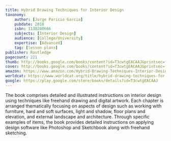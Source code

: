 ```yaml
---
title: Hybrid Drawing Techniques for Interior Design
taxonomy:
	author: [Jorge Paricio Garcia]
	pubdate: 2018
	isbn: 1138280666
	subjects: [Interior Design]
	audience: [College/University]
	expertise: [Advanced]
	tag: [lesson plans]
publisher: Routledge
pagecount: 221
thumb: http://books.google.com/books/content?id=T3cwtgEACAAJ&printsec=frontcover&img=1&zoom=1&imgtk=AFLRE70qKIF9_1E1q8afVmcpNaBDNB1URHUXiC72bf8y-17y9FzU8ofMhlBDHEOdD1UoDr40KOK8wwX0C3gQzRlaZq_-NsJ_pfuBX5BExkwiflQkiFLa702RllB55Clz8K7RphvH7T1g&source=gbs_api
cover: http://books.google.com/books/content?id=T3cwtgEACAAJ&printsec=frontcover&img=1&zoom=1&imgtk=AFLRE70qKIF9_1E1q8afVmcpNaBDNB1URHUXiC72bf8y-17y9FzU8ofMhlBDHEOdD1UoDr40KOK8wwX0C3gQzRlaZq_-NsJ_pfuBX5BExkwiflQkiFLa702RllB55Clz8K7RphvH7T1g&source=gbs_api
amazon: https://www.amazon.com/Hybrid-Drawing-Techniques-Interior-Design/dp/1138280674/ref=sr_1_1?keywords=Hybrid+drawing+techniques+for+interior+design&qid=1569875258&s=gateway&sr=8-1
worldcat: https://www.worldcat.org/title/hybrid-drawing-techniques-for-interior-design/oclc/967846638&referer=brief_results
google: https://play.google.com/store/books/details?id=T3cwtgEACAAJ
---
```

The book comprises detailed and illustrated instructions on interior design using techniques like freehand drawing and digital artwork. Each chapter is arranged thematically focusing on aspects of design such as working with furniture, hard and soft surfaces, light and shadow, floor plans and elevation, and external landscape and architecture. Through specific examples of items, the book provides detailed instructions on applying design software like Photoshop and Sketchbook along with freehand sketching.